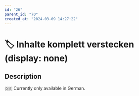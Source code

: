 ```yaml
---
id: "26"
parent_id: "70"
created_at: "2024-03-09 14:27:22"
---
```


# 🏷️ Inhalte komplett verstecken (display: none)

## Description

🇩🇪 Currently only available in German.
